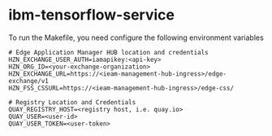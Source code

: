 # ibm-tensorflow-service


To run the Makefile, you need configure the following environment variables

```
# Edge Application Manager HUB location and credentials
HZN_EXCHANGE_USER_AUTH=iamapikey:<api-key>
HZN_ORG_ID=<your-exchange-organization>
HZN_EXCHANGE_URL=https://<ieam-management-hub-ingress>/edge-exchange/v1
HZN_FSS_CSSURL=https://<ieam-management-hub-ingress>/edge-css/

# Registry Location and Credentials
QUAY_REGISTRY_HOST=<registry host, i.e. quay.io>
QUAY_USER=<user-id>
QUAY_USER_TOKEN=<user-token>
```